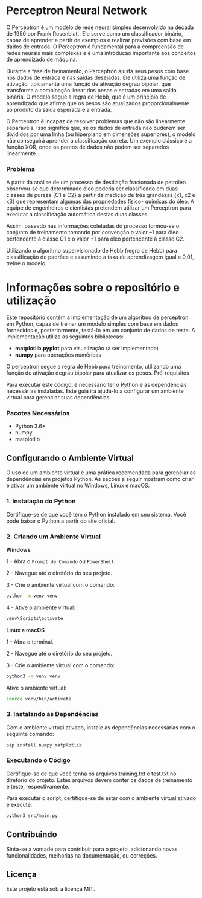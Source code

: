 # Perceptron Neural Network

O Perceptron é um modelo de rede neural simples desenvolvido na década de 1950 por Frank Rosenblatt. Ele serve como um classificador binário, capaz de aprender a partir de exemplos e realizar previsões com base em dados de entrada. O Perceptron é fundamental para a compreensão de redes neurais mais complexas e é uma introdução importante aos conceitos de aprendizado de máquina.

Durante a fase de treinamento, o Perceptron ajusta seus pesos com base nos dados de entrada e nas saídas desejadas. Ele utiliza uma função de ativação, tipicamente uma função de ativação degrau bipolar, que transforma a combinação linear dos pesos e entradas em uma saída binária. O modelo segue a regra de Hebb, que é um princípio de aprendizado que afirma que os pesos são atualizados proporcionalmente ao produto da saída esperada e a entrada.

O Perceptron é incapaz de resolver problemas que não são linearmente separáveis. Isso significa que, se os dados de entrada não puderem ser divididos por uma linha (ou hiperplano em dimensões superiores), o modelo não conseguirá aprender a classificação correta. Um exemplo clássico é a função XOR, onde os pontos de dados não podem ser separados linearmente.

### Problema

A partir da análise de um processo de destilação fracionada de petróleo observou-se que determinado óleo poderia ser classificado em duas classes de pureza {C1 e C2} a partir da medição de três grandezas {x1, x2 e x3} que representam algumas das propriedades físico- químicas do óleo. A equipe de engenheiros e cientistas pretendem utilizar um Perceptron para executar a classificação automática destas duas classes.

Assim, baseado nas informações coletadas do processo formou-se o conjunto de treinamento tomando por convenção o valor –1 para óleo pertencente à classe C1 e o valor +1 para óleo pertencente à classe C2.

Utilizando o algoritmo supervisionado de Hebb (regra de Hebb) para classificação de padrões e assumindo a taxa de aprendizagem igual a 0,01, treine o modelo.

# Informações sobre o repositório e utilização

Este repositório contém a implementação de um algoritmo de perceptron em Python, capaz de treinar um modelo simples com base em dados fornecidos e, posteriormente, testá-lo em um conjunto de dados de teste. A implementação utiliza as seguintes bibliotecas:

- **matplotlib.pyplot** para visualização (a ser implementada)
- **numpy** para operações numéricas

O perceptron segue a regra de Hebb para treinamento, utilizando uma função de ativação degrau bipolar para atualizar os pesos.
Pré-requisitos

Para executar este código, é necessário ter o Python e as dependências necessárias instaladas. Este guia irá ajudá-lo a configurar um ambiente virtual para gerenciar suas dependências.

### Pacotes Necessários

- Python 3.6+
- numpy
- matplotlib

## Configurando o Ambiente Virtual

O uso de um ambiente virtual é uma prática recomendada para gerenciar as dependências em projetos Python. As seções a seguir mostram como criar e ativar um ambiente virtual no Windows, Linux e macOS.

### 1. Instalação do Python

Certifique-se de que você tem o Python instalado em seu sistema. Você pode baixar o Python a partir do site oficial.

### 2. Criando um Ambiente Virtual

**Windows**

1 - Abra o `Prompt de Comando` ou `PowerShell`.

2 - Navegue até o diretório do seu projeto.

3 - Crie o ambiente virtual com o comando:

```bash
python -m venv venv
```

4 - Ative o ambiente virtual:

```bash
venv\Scripts\activate
```

**Linux e macOS**

1 - Abra o terminal.

2 - Navegue até o diretório do seu projeto.

3 - Crie o ambiente virtual com o comando:

```bash
python3 -m venv venv
```

Ative o ambiente virtual:

```bash
source venv/bin/activate
```

### 3. Instalando as Dependências

Com o ambiente virtual ativado, instale as dependências necessárias com o seguinte comando:

```bash
pip install numpy matplotlib
```

### Executando o Código

Certifique-se de que você tenha os arquivos training.txt e test.txt no diretório do projeto. Estes arquivos devem conter os dados de treinamento e teste, respectivamente.

Para executar o script, certifique-se de estar com o ambiente virtual ativado e execute:

```bash
python3 src/main.py
```

## Contribuindo

Sinta-se à vontade para contribuir para o projeto, adicionando novas funcionalidades, melhorias na documentação, ou correções.

## Licença

Este projeto está sob a licença MIT.
